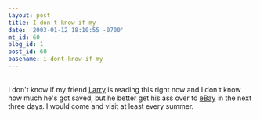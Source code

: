 ```yaml
---
layout: post
title: I don't know if my
date: '2003-01-12 18:10:55 -0700'
mt_id: 60
blog_id: 1
post_id: 60
basename: i-dont-know-if-my
---
```

<br />I don't know if my friend <a href="http://www.larrysalzman.com/">Larry</a> is reading this right now and I don't know how much he's got saved, but he better get his ass over to <a href="http://cgi.ebay.com/ws/eBayISAPI.dll?ViewItem&amp;category=15841&amp;item=2902258390">eBay</a> in the next three days. I would come and visit at least every summer.<br /><br /><br />
